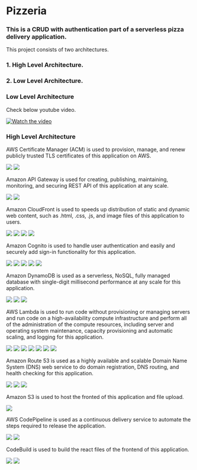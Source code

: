 <!DOCTYPE html>
<html lang="en">
<head>
    <meta charset="UTF-8">
    <meta http-equiv="X-UA-Compatible" content="IE=edge">
    <meta name="viewport" content="width=device-width, initial-scale=1.0">
</head>
<body>
    <h1>Pizzeria</h1> 
    <h3>This is a CRUD with authentication part of a serverless pizza delivery application.</h3>
    <p>This project consists of two architectures.</p>
    <h3>1. High Level Architecture.</h3>
    <h3>2. Low Level Architecture.</h3>
    <h3>Low Level Architecture</h3>
    <p>Check below youtube video.</p>
    <a href="https://youtu.be/VrCyGTqENZg" target="_blank">
    <img src="https://img.youtube.com/vi/VrCyGTqENZg/hqdefault.jpg" alt="Watch the video" />
    </a>
    <h3>High Level Architecture</h3>
    <p>AWS Certificate Manager (ACM) is used to provision, manage, and renew publicly trusted TLS certificates of this application on AWS. </p>
    <img src="https://malakas3.s3.amazonaws.com/pizzeria/pizzeriaImages/pizzeriaACM@.png" />
    <img src="https://malakas3.s3.amazonaws.com/pizzeria/pizzeriaImages/pizzeriaACM@2.png" />
    <p>Amazon API Gateway is used for creating, publishing, maintaining, monitoring, and securing REST API of this application at any scale.</p>
    <img src="https://malakas3.s3.amazonaws.com/pizzeria/pizzeriaImages/pizzeriaApiGateway@.png" />
    <img src="https://malakas3.s3.amazonaws.com/pizzeria/pizzeriaImages/pizzeriaApiGateway@2.png" />
    <p>Amazon CloudFront is used to speeds up distribution of static and dynamic web content, such as .html, .css, .js, and image files of this application to users.</p>
    <img src="https://malakas3.s3.amazonaws.com/pizzeria/pizzeriaImages/pizzeriaCloudFront@.png" />
    <img src="https://malakas3.s3.amazonaws.com/pizzeria/pizzeriaImages/pizzeriaCloudFront@2.png" />
    <img src="https://malakas3.s3.amazonaws.com/pizzeria/pizzeriaImages/pizzeriaCloudFront@3.png" />
    <img src="https://malakas3.s3.amazonaws.com/pizzeria/pizzeriaImages/pizzeriaCloudFront@4.png" />
    <p>Amazon Cognito is used to handle user authentication and easily and securely add sign-in functionality for this application.</p>
    <img src="https://malakas3.s3.amazonaws.com/pizzeria/pizzeriaImages/pizzeriaCognito@.png" />
    <img src="https://malakas3.s3.amazonaws.com/pizzeria/pizzeriaImages/pizzeriaCognito@2.png" />
    <img src="https://malakas3.s3.amazonaws.com/pizzeria/pizzeriaImages/pizzeriaCognito@3.png" />
    <img src="https://malakas3.s3.amazonaws.com/pizzeria/pizzeriaImages/pizzeriaCognito@4.png" />
    <img src="https://malakas3.s3.amazonaws.com/pizzeria/pizzeriaImages/pizzeriaCognito@5.png" />
    <p>Amazon DynamoDB is used as a serverless, NoSQL, fully managed database with single-digit millisecond performance at any scale for this application. </p>
    <img src="https://malakas3.s3.amazonaws.com/pizzeria/pizzeriaImages/pizzeriaDynamoDB@.png" />
    <img src="https://malakas3.s3.amazonaws.com/pizzeria/pizzeriaImages/pizzeriaDynamoDB@2.png" />
    <img src="https://malakas3.s3.amazonaws.com/pizzeria/pizzeriaImages/pizzeriaDynamoDB@3.png" />
    <p>AWS Lambda is used to run code without provisioning or managing servers and run code on a high-availability compute infrastructure and perform all of the administration of the compute resources, including server and operating system maintenance, capacity provisioning and automatic scaling, and logging for this application. </p>
    <img src="https://malakas3.s3.amazonaws.com/pizzeria/pizzeriaImages/pizzeriaLambda@.png" />
    <img src="https://malakas3.s3.amazonaws.com/pizzeria/pizzeriaImages/pizzeriaLambda@2.png" />
    <img src="https://malakas3.s3.amazonaws.com/pizzeria/pizzeriaImages/pizzeriaLambda@3.png" />
    <img src="https://malakas3.s3.amazonaws.com/pizzeria/pizzeriaImages/pizzeriaLambda@4.png" />
    <img src="https://malakas3.s3.amazonaws.com/pizzeria/pizzeriaImages/pizzeriaLambda@5.png" />
    <img src="https://malakas3.s3.amazonaws.com/pizzeria/pizzeriaImages/pizzeriaLambda@6.png" />
    <img src="https://malakas3.s3.amazonaws.com/pizzeria/pizzeriaImages/pizzeriaLambda@7.png" />
    <p>Amazon Route 53 is used as a highly available and scalable Domain Name System (DNS) web service to do domain registration, DNS routing, and health checking for this application. </p>
    <img src="https://malakas3.s3.amazonaws.com/pizzeria/pizzeriaImages/pizzeriaRoute53@.png" />
    <img src="https://malakas3.s3.amazonaws.com/pizzeria/pizzeriaImages/pizzeriaRoute53@2.png" />
    <img src="https://malakas3.s3.amazonaws.com/pizzeria/pizzeriaImages/pizzeriaRoute53@3.png" />
    <p>Amazon S3 is used to host the fronted of this application and file upload.</p>
    <img src="https://malakas3.s3.amazonaws.com/pizzeria/pizzeriaImages/pizzeriaS3.png" />
    <p>AWS CodePipeline is used as a continuous delivery service to automate the steps required to release the application.</p>
    <img src="https://malakas3.s3.amazonaws.com/pizzeria/pizzeriaImages/pizzeriaCodePipeline@.png" />
    <img src="https://malakas3.s3.amazonaws.com/pizzeria/pizzeriaImages/pizzeriaCodePipeline@2.png" />
    <p>CodeBuild is used to build the react files of the frontend of this application.</p>
    <img src="https://malakas3.s3.amazonaws.com/pizzeria/pizzeriaImages/pizzeriaCodeBuild@.png" />
    <img src="https://malakas3.s3.amazonaws.com/pizzeria/pizzeriaImages/pizzeriaCodeBuild@2.png" />
</body>
</html>
